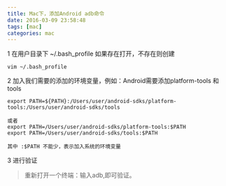 ```yaml
---
title: Mac下，添加Android adb命令
date: 2016-03-09 23:58:48
tags: [mac]
categories: mac
---
```


1 在用户目录下 ~/.bash_profile 如果存在打开，不存在则创建

``` 
vim ~/.bash_profile
```
2 加入我们需要的添加的环境变量，例如：Android需要添加platform-tools 和 tools

<!--more-->
``` 
export PATH=${PATH}:/Users/user/android-sdks/platform-tools:/Users/user/android-sdks/tools 

或者
export PATH=/Users/user/android-sdks/platform-tools:$PATH 
export PATH=/Users/user/android-sdks/tools:$PATH 

其中 :$PATH 不能少，表示加入系统的环境变量
```

3 进行验证 

> 重新打开一个终端：输入adb,即可验证。



